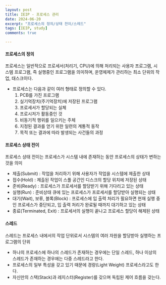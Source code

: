 ```yaml
---
layout: post
title: IEIP - 프로세스 관리
date: 2024-06-20
excerpt: "프로세스의 정의/상태 전이/스레드"
tags: [IEIP, study]
comments: true

---
```


#### 프로세스의 정의

프로세스는 일반적으로 프로세서(처리기, CPU)에 의해 처리되는 사용자 프로그램, 시스템 프로그램, 즉 실행중인 프로그램을 의미하며, 운영체제가 관리하는 최소 단위의 작업, 태스크이다.

- 프로세스는 다음과 같이 여러 형태로 정의할 수 있다.
  1. PCB를 가진 프로그램
  2. 실기억장치(주기억장치)에 저장된 프로그램
  3. 프로세서가 할당되는 실체
  4. 프로시저가 활동중인 것
  5. 비동기적 행위를 일으키는 주체
  6. 지정된 결과를 얻기 위한 일련의 계통적 동작
  7. 목적 또는 결과에 따라 발생되는 사건들의 과정

#### 프로세스 상태 전이

프로세스 상태 전이는 프로세스가 시스템 내에 존재하는 동안 프로세스의 상태가 변하는 것을 의미

- 제출(Submit) : 작업을 처리하기 위해 사용자가 작업을 시스템에 제출한 상태
- 접수(Hold) : 제출된 작업이 스풀 공간인 디스크의 할당 위치에 저장된 상태
- 준비(Ready) : 프로세스가 프로세서를 할당받기 위해 기다리고 있는 상태
- 실행(Run) : 준비상태 큐에 있는 프로세스가 프로세서를 할당받아 실행되는 상태
- 대기(Wait), 보류, 블록(Block) : 프로세스에 입 출력 처리가 필요하면 현재 실행 중인 프로세스가 중단되고, 입 출력 처리가 완료될 때까지 대기하고 있는 상태
- 종료(Terminated, Exit) : 프로세서의 실행이 끝나고 프로세스 할당이 해제된 상태

#### 스레드

스레드는 프로세스 내에서의 작업 단위로서 시스템의 여러 자원을 할당받아 실행하는 프로그램의 단위

- 하나의 프로세스에 하나의 스레드가 존재하는 경우에는 단일 스레드, 하나 이상의 스레드가 존재하는 경우에는 다중 스레드라고 한다.
- 프로세스의 일부 특성을 갖고 있기 때문에 경량(Light Weight) 프로세스라고도 한다.
- 자신만의 스택(Stack)과 레지스터(Register)를 갖으며 독립된 제어 흐름을 갖는다.